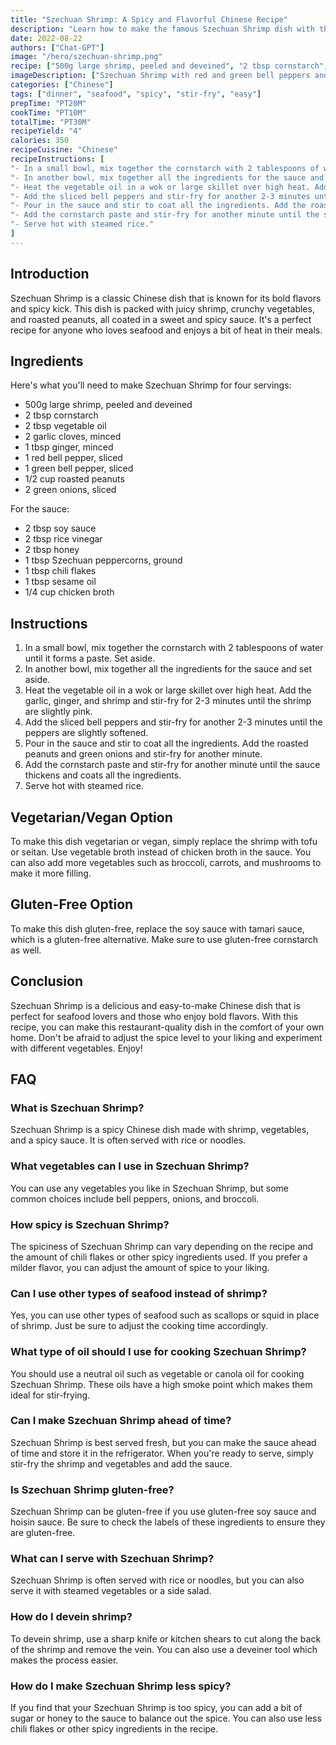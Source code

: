 ```yaml
---
title: "Szechuan Shrimp: A Spicy and Flavorful Chinese Recipe"
description: "Learn how to make the famous Szechuan Shrimp dish with this easy-to-follow recipe. Packed with bold flavors and a hint of spice, this dish is perfect for seafood lovers and those who enjoy Chinese cuisine."
date: 2022-08-22
authors: ["Chat-GPT"]
image: "/hero/szechuan-shrimp.png"
recipe: ["500g large shrimp, peeled and deveined", "2 tbsp cornstarch", "2 tbsp vegetable oil", "2 garlic cloves, minced", "1 tbsp ginger, minced", "1 red bell pepper, sliced", "1 green bell pepper, sliced", "1/2 cup roasted peanuts", "2 green onions, sliced", "For the sauce:", "2 tbsp soy sauce", "2 tbsp rice vinegar", "2 tbsp honey", "1 tbsp Szechuan peppercorns, ground", "1 tbsp chili flakes", "1 tbsp sesame oil", "1/4 cup chicken broth"]
imageDescription: ["Szechuan Shrimp with red and green bell peppers and peanuts", "Spicy shrimp stir fry in a wok", "Served with white rice"]
categories: ["Chinese"]
tags: ["dinner", "seafood", "spicy", "stir-fry", "easy"]
prepTime: "PT20M"
cookTime: "PT10M"
totalTime: "PT30M"
recipeYield: "4"
calories: 350
recipeCuisine: "Chinese"
recipeInstructions: [
"- In a small bowl, mix together the cornstarch with 2 tablespoons of water until it forms a paste. Set aside.",
"- In another bowl, mix together all the ingredients for the sauce and set aside.",
"- Heat the vegetable oil in a wok or large skillet over high heat. Add the garlic, ginger, and shrimp and stir-fry for 2-3 minutes until the shrimp are slightly pink.",
"- Add the sliced bell peppers and stir-fry for another 2-3 minutes until the peppers are slightly softened.",
"- Pour in the sauce and stir to coat all the ingredients. Add the roasted peanuts and green onions and stir-fry for another minute.",
"- Add the cornstarch paste and stir-fry for another minute until the sauce thickens and coats all the ingredients.",
"- Serve hot with steamed rice."
]
---
```


## Introduction

Szechuan Shrimp is a classic Chinese dish that is known for its bold flavors and spicy kick. This dish is packed with juicy shrimp, crunchy vegetables, and roasted peanuts, all coated in a sweet and spicy sauce. It's a perfect recipe for anyone who loves seafood and enjoys a bit of heat in their meals.

## Ingredients

Here's what you'll need to make Szechuan Shrimp for four servings:

- 500g large shrimp, peeled and deveined
- 2 tbsp cornstarch
- 2 tbsp vegetable oil
- 2 garlic cloves, minced
- 1 tbsp ginger, minced
- 1 red bell pepper, sliced
- 1 green bell pepper, sliced
- 1/2 cup roasted peanuts
- 2 green onions, sliced

For the sauce:

- 2 tbsp soy sauce
- 2 tbsp rice vinegar
- 2 tbsp honey
- 1 tbsp Szechuan peppercorns, ground
- 1 tbsp chili flakes
- 1 tbsp sesame oil
- 1/4 cup chicken broth

## Instructions

1. In a small bowl, mix together the cornstarch with 2 tablespoons of water until it forms a paste. Set aside.
2. In another bowl, mix together all the ingredients for the sauce and set aside.
3. Heat the vegetable oil in a wok or large skillet over high heat. Add the garlic, ginger, and shrimp and stir-fry for 2-3 minutes until the shrimp are slightly pink.
4. Add the sliced bell peppers and stir-fry for another 2-3 minutes until the peppers are slightly softened.
5. Pour in the sauce and stir to coat all the ingredients. Add the roasted peanuts and green onions and stir-fry for another minute.
6. Add the cornstarch paste and stir-fry for another minute until the sauce thickens and coats all the ingredients.
7. Serve hot with steamed rice.

## Vegetarian/Vegan Option

To make this dish vegetarian or vegan, simply replace the shrimp with tofu or seitan. Use vegetable broth instead of chicken broth in the sauce. You can also add more vegetables such as broccoli, carrots, and mushrooms to make it more filling.

## Gluten-Free Option

To make this dish gluten-free, replace the soy sauce with tamari sauce, which is a gluten-free alternative. Make sure to use gluten-free cornstarch as well.

## Conclusion

Szechuan Shrimp is a delicious and easy-to-make Chinese dish that is perfect for seafood lovers and those who enjoy bold flavors. With this recipe, you can make this restaurant-quality dish in the comfort of your own home. Don't be afraid to adjust the spice level to your liking and experiment with different vegetables. Enjoy!

## FAQ

### What is Szechuan Shrimp?

Szechuan Shrimp is a spicy Chinese dish made with shrimp, vegetables, and a spicy sauce. It is often served with rice or noodles.

### What vegetables can I use in Szechuan Shrimp?

You can use any vegetables you like in Szechuan Shrimp, but some common choices include bell peppers, onions, and broccoli.

### How spicy is Szechuan Shrimp?

The spiciness of Szechuan Shrimp can vary depending on the recipe and the amount of chili flakes or other spicy ingredients used. If you prefer a milder flavor, you can adjust the amount of spice to your liking.

### Can I use other types of seafood instead of shrimp?

Yes, you can use other types of seafood such as scallops or squid in place of shrimp. Just be sure to adjust the cooking time accordingly.

### What type of oil should I use for cooking Szechuan Shrimp?

You should use a neutral oil such as vegetable or canola oil for cooking Szechuan Shrimp. These oils have a high smoke point which makes them ideal for stir-frying.

### Can I make Szechuan Shrimp ahead of time?

Szechuan Shrimp is best served fresh, but you can make the sauce ahead of time and store it in the refrigerator. When you're ready to serve, simply stir-fry the shrimp and vegetables and add the sauce.

### Is Szechuan Shrimp gluten-free?

Szechuan Shrimp can be gluten-free if you use gluten-free soy sauce and hoisin sauce. Be sure to check the labels of these ingredients to ensure they are gluten-free.

### What can I serve with Szechuan Shrimp?

Szechuan Shrimp is often served with rice or noodles, but you can also serve it with steamed vegetables or a side salad.

### How do I devein shrimp?

To devein shrimp, use a sharp knife or kitchen shears to cut along the back of the shrimp and remove the vein. You can also use a deveiner tool which makes the process easier.

### How do I make Szechuan Shrimp less spicy?

If you find that your Szechuan Shrimp is too spicy, you can add a bit of sugar or honey to the sauce to balance out the spice. You can also use less chili flakes or other spicy ingredients in the recipe.